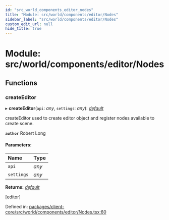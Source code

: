 ```yaml
---
id: "src_world_components_editor_nodes"
title: "Module: src/world/components/editor/Nodes"
sidebar_label: "src/world/components/editor/Nodes"
custom_edit_url: null
hide_title: true
---
```


# Module: src/world/components/editor/Nodes

## Functions

### createEditor

▸ **createEditor**(`api`: *any*, `settings`: *any*): [*default*](../classes/src_world_components_editor_editor.default.md)

createEditor used to create editor object and register nodes available to create scene.

**`author`** Robert Long

#### Parameters:

Name | Type |
:------ | :------ |
`api` | *any* |
`settings` | *any* |

**Returns:** [*default*](../classes/src_world_components_editor_editor.default.md)

[editor]

Defined in: [packages/client-core/src/world/components/editor/Nodes.tsx:60](https://github.com/xr3ngine/xr3ngine/blob/716a06460/packages/client-core/src/world/components/editor/Nodes.tsx#L60)
